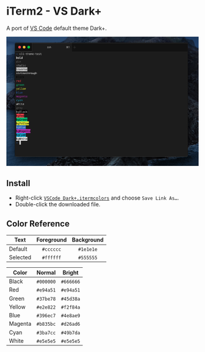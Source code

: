 iTerm2 - VS Dark+
=================

A port of [VS Code](https://github.com/microsoft/vscode) default theme Dark+.

![](screenshot.png)

Install
-------

- Right-click [`VSCode Dark+.itermcolors`](https://raw.githubusercontent.com/rbika/iterm2-vscode-dark-plus/master/VS%20Dark%2B.itermcolors) and choose `Save Link As…`.
- Double-click the downloaded file.

Color Reference
---------------

| Text     | Foreground | Background |
|----------|:----------:|:----------:|
| Default  | `#cccccc`  | `#1e1e1e`  |
| Selected | `#ffffff`  | `#555555`  |

| Color   | Normal    | Bright    |
|---------|:---------:|:---------:|
| Black   | `#000000` | `#666666` |
| Red     | `#e94a51` | `#e94a51` |
| Green   | `#37be78` | `#45d38a` |
| Yellow  | `#e2e822` | `#f2f84a` |
| Blue    | `#396ec7` | `#4e8ae9` |
| Magenta | `#b835bc` | `#d26ad6` |
| Cyan    | `#3ba7cc` | `#49b7da` |
| White   | `#e5e5e5` | `#e5e5e5` |
